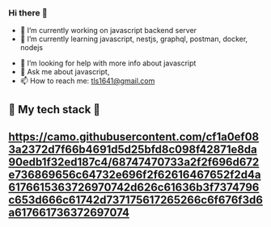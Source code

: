 ### Hi there 👋



- 🔭 I’m currently working on javascript backend server
- 🌱 I’m currently learning javascript, nestjs, graphql, postman, docker, nodejs
<!-- - 👯 I’m looking to collaborate on  -->
- 🤔 I’m looking for help with more info about javascript
- 💬 Ask me about javascript, 
- 📫 How to reach me: tls1641@gmail.com
<!-- - 😄 Pronouns: perfectness -->
<!-- - ⚡ Fun fact: alwaying eating -->

<h2> 👑 My tech stack 👑 <h2>
  
https://camo.githubusercontent.com/cf1a0ef083a2372d7f66b4691d5d25bfd8c098f42871e8da90edb1f32ed187c4/68747470733a2f2f696d672e736869656c64732e696f2f62616467652f2d4a6176615363726970742d626c61636b3f7374796c653d666c61742d737175617265266c6f676f3d6a617661736372697074

